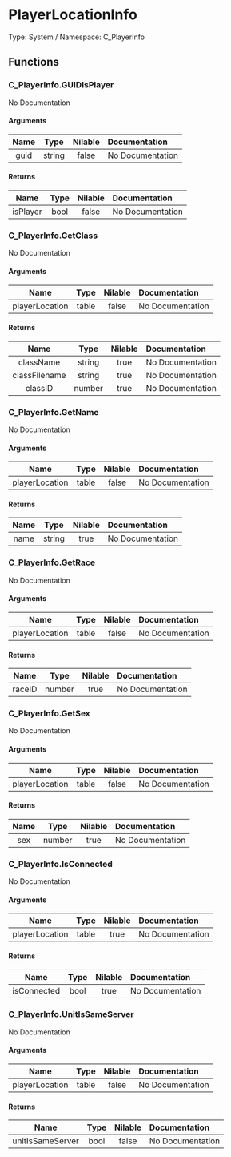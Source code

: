 # PlayerLocationInfo

Type: System / Namespace: C_PlayerInfo

## Functions

### C_PlayerInfo.GUIDIsPlayer

No Documentation

#### Arguments
|Name|Type|Nilable|Documentation|
|:---:|:---:|:---:|:---|
|guid|string|false|No Documentation|
#### Returns
|Name|Type|Nilable|Documentation|
|:---:|:---:|:---:|:---|
|isPlayer|bool|false|No Documentation|
### C_PlayerInfo.GetClass

No Documentation

#### Arguments
|Name|Type|Nilable|Documentation|
|:---:|:---:|:---:|:---|
|playerLocation|table|false|No Documentation|
#### Returns
|Name|Type|Nilable|Documentation|
|:---:|:---:|:---:|:---|
|className|string|true|No Documentation|
|classFilename|string|true|No Documentation|
|classID|number|true|No Documentation|
### C_PlayerInfo.GetName

No Documentation

#### Arguments
|Name|Type|Nilable|Documentation|
|:---:|:---:|:---:|:---|
|playerLocation|table|false|No Documentation|
#### Returns
|Name|Type|Nilable|Documentation|
|:---:|:---:|:---:|:---|
|name|string|true|No Documentation|
### C_PlayerInfo.GetRace

No Documentation

#### Arguments
|Name|Type|Nilable|Documentation|
|:---:|:---:|:---:|:---|
|playerLocation|table|false|No Documentation|
#### Returns
|Name|Type|Nilable|Documentation|
|:---:|:---:|:---:|:---|
|raceID|number|true|No Documentation|
### C_PlayerInfo.GetSex

No Documentation

#### Arguments
|Name|Type|Nilable|Documentation|
|:---:|:---:|:---:|:---|
|playerLocation|table|false|No Documentation|
#### Returns
|Name|Type|Nilable|Documentation|
|:---:|:---:|:---:|:---|
|sex|number|true|No Documentation|
### C_PlayerInfo.IsConnected

No Documentation

#### Arguments
|Name|Type|Nilable|Documentation|
|:---:|:---:|:---:|:---|
|playerLocation|table|true|No Documentation|
#### Returns
|Name|Type|Nilable|Documentation|
|:---:|:---:|:---:|:---|
|isConnected|bool|true|No Documentation|
### C_PlayerInfo.UnitIsSameServer

No Documentation

#### Arguments
|Name|Type|Nilable|Documentation|
|:---:|:---:|:---:|:---|
|playerLocation|table|false|No Documentation|
#### Returns
|Name|Type|Nilable|Documentation|
|:---:|:---:|:---:|:---|
|unitIsSameServer|bool|false|No Documentation|